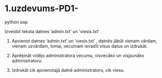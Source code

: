 # 1.uzdevums-PD1-
python oop

Izveidot teksta datnes ‘admin.txt’ un ‘viesis.txt’

1. Apvienot datnes ‘admin.txt’ un ‘viesis.txt’ , datnēs jābūt vienam vārdam, vienam uzvārdam, lomai, vecumam ievadīt visus datus un izdrukāt.

2. Aprēķināt vidējo administratora vecumu, visvecāko un visjaunāko administratoru.

3. Izdrukāt cik apvienotajā datnē administratoru, cik viesu.

